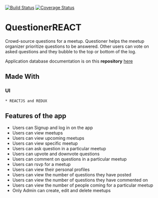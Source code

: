 [![Build Status](https://travis-ci.org/McHardex/QuestionerREACT.svg?branch=develop)](https://travis-ci.org/McHardex/QuestionerREACT)
[![Coverage Status](https://coveralls.io/repos/github/McHardex/QuestionerREACT/badge.svg)](https://coveralls.io/github/McHardex/QuestionerREACT?branch=develop)

# QuestionerREACT

Crowd-source questions for a meetup. Questioner helps the meetup organizer prioritize questions to be answered. Other users can vote on asked questions and they bubble to the top or bottom of the log.

Application database documentation is on this **repository** [ here ](https://github.com/McHardex/questioner)

## Made With
  ### UI
    * REACTJS and REDUX

## Features of the app
* Users can Signup and log in on the app
* Users can view meetups
* Users can view upcoming meetups
* Users can view specific meetup
* Users can ask question in a particular meetup
* Users can upvote and downvote questions
* Users can comment on questions in a particular meetup
* Users can rsvp for a meetup
* Users can view their personal profiles
* Users can view the number of questions they have posted
* Users can view the number of questions they have commented on
* Users can view the number of people coming for a particular meetup
* Only Admin can create, edit and delete meetups